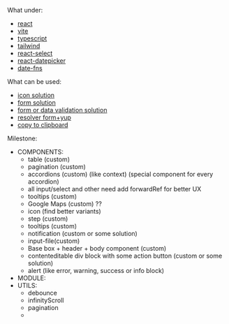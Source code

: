 What under:

- [react](https://www.npmjs.com/package/react)
- [vite](https://www.npmjs.com/package/vite)
- [typescript](https://www.npmjs.com/package/typescript)
- [tailwind](https://www.npmjs.com/package/tailwindcss)
- [react-select](https://www.npmjs.com/package/react-select)
- [react-datepicker](https://www.npmjs.com/package/react-datepicker)
- [date-fns](https://www.npmjs.com/package/date-fns)

What can be used:

- [icon solution](https://reactsvgicons.com/)
- [form solution](https://www.npmjs.com/package/react-hook-form)
- [form or data validation solution](https://www.npmjs.com/package/yup)
- [resolver form+yup](https://www.npmjs.com/package/@hookform/resolvers)
- [copy to clipboard](https://www.npmjs.com/package/copy-to-clipboard)

Milestone:

- COMPONENTS:
    - table (custom)
    - pagination (custom)
    - accordions (custom) (like context) (special component for every accordion)
    - all input/select and other need add forwardRef for better UX
    - tooltips (custom)
    - Google Maps (custom) ??
    - icon (find better variants)
    - step (custom)
    - tooltips (custom)
    - notification (custom or some solution)
    - input-file(custom)
    - Base box + header + body component (custom)
    - contenteditable div block with some action button (custom or some solution)
    - alert (like error, warning, success or info block)
- MODULE:
- UTILS:
    - debounce
    - infinityScroll
    - pagination
    - 